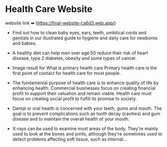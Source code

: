 # Health Care Website

website link ➡ (https://final-website-ca6d3.web.app/)

- Find out how to clean baby eyes, ears, teeth, umbilical cords and genitals in our illustrated guide to hygiene and daily care for newborns and babies.

- A healthy diet can help men over age 50 reduce their risk of heart disease, type 2 diabetes, obesity and some types of cancer.

- Image result for What is primary health care Primary health care is the first point of contact for health care for most people.

- The fundamental purpose of health care is to enhance quality of life by enhancing health. Commercial businesses focus on creating financial profit to support their valuation and remain viable. Health care must focus on creating social profit to fulfill its promise to society.

- Dental or oral health is concerned with your teeth, gums and mouth. The goal is to prevent complications such as tooth decay (cavities) and gum disease and to maintain the overall health of your mouth.

- X-rays can be used to examine most areas of the body. They're mainly used to look at the bones and joints, although they're sometimes used to detect problems affecting soft tissue, such as internal...
